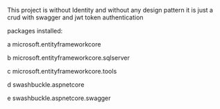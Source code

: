 This project is without Identity and without any design pattern
it is just a crud with swagger and jwt token authentication

packages installed: 

a microsoft.entityframeworkcore

b microsoft.entityframeworkcore.sqlserver

c microsoft.entityframeworkcore.tools

d swashbuckle.aspnetcore

e swashbuckle.aspnetcore.swagger
